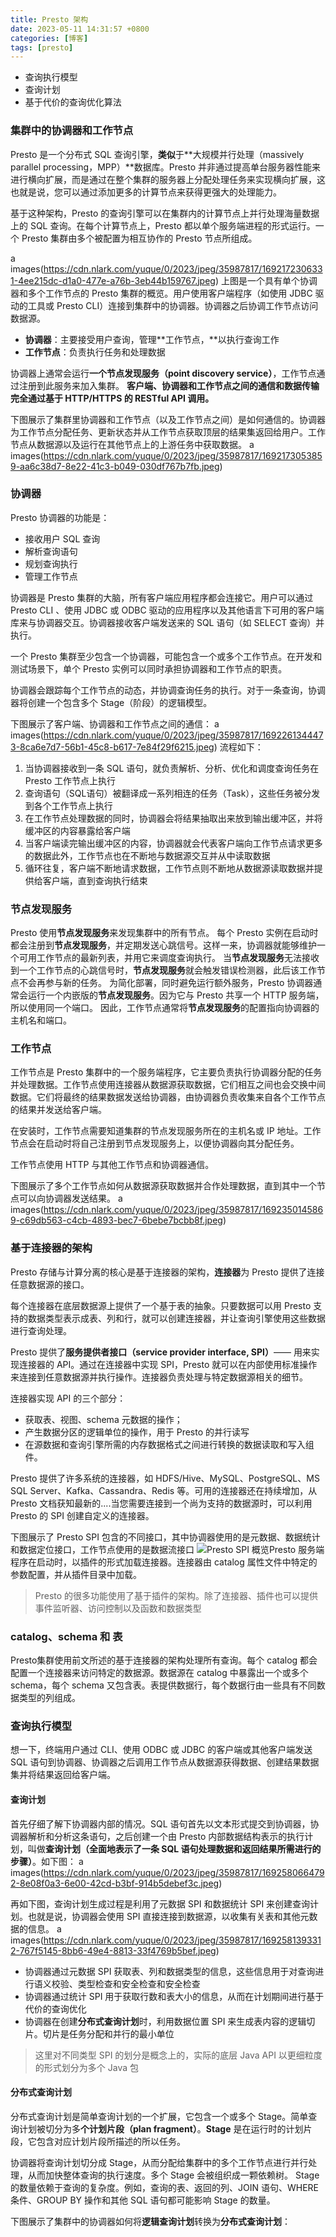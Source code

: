 ```yaml
---
title: Presto 架构
date: 2023-05-11 14:31:57 +0800
categories: [博客]
tags: [presto] 
---
```



- 查询执行模型
- 查询计划
- 基于代价的查询优化算法
### 集群中的协调器和工作节点
Presto 是一个分布式 SQL 查询引擎，**类似**于**大规模并行处理（massively parallel processing，MPP）**数据库。Presto 并非通过提高单台服务器性能来进行横向扩展，而是通过在整个集群的服务器上分配处理任务来实现横向扩展，这也就是说，您可以通过添加更多的计算节点来获得更强大的处理能力。

基于这种架构，Presto 的查询引擎可以在集群内的计算节点上并行处理海量数据上的 SQL 查询。在每个计算节点上，Presto 都以单个服务端进程的形式运行。一个 Presto 集群由多个被配置为相互协作的 Presto 节点所组成。

a  images(https://cdn.nlark.com/yuque/0/2023/jpeg/35987817/1692172306331-4ee215dc-d1a0-477e-a76b-3eb44b159767.jpeg)
上图是一个具有单个协调器和多个工作节点的 Presto 集群的概览。用户使用客户端程序（如使用 JDBC 驱动的工具或 Presto CLI）连接到集群中的协调器。协调器之后协调工作节点访问数据源。

- **协调器**：主要接受用户查询，管理**工作节点，**以执行查询工作
- **工作节点**：负责执行任务和处理数据

协调器上通常会运行**一个节点发现服务（point discovery service）**，工作节点通过注册到此服务来加入集群。
**客户端、协调器和工作节点之间的通信和数据传输完全通过基于 HTTP/HTTPS 的 RESTful API 调用。**

下图展示了集群里协调器和工作节点（以及工作节点之间）是如何通信的。协调器为工作节点分配任务、更新状态并从工作节点获取顶层的结果集返回给用户。工作节点从数据源以及运行在其他节点上的上游任务中获取数据。
a  images(https://cdn.nlark.com/yuque/0/2023/jpeg/35987817/1692173053859-aa6c38d7-8e22-41c3-b049-030df767b7fb.jpeg)
### 协调器
Presto 协调器的功能是：

- 接收用户 SQL 查询
- 解析查询语句
- 规划查询执行
- 管理工作节点

协调器是 Presto 集群的大脑，所有客户端应用程序都会连接它。用户可以通过 Presto CLI 、使用 JDBC 或 ODBC 驱动的应用程序以及其他语言下可用的客户端库来与协调器交互。协调器接收客户端发送来的 SQL 语句（如 SELECT 查询）并执行。

一个 Presto 集群至少包含一个协调器，可能包含一个或多个工作节点。在开发和测试场景下，单个 Presto 实例可以同时承担协调器和工作节点的职责。

协调器会跟踪每个工作节点的动态，并协调查询任务的执行。对于一条查询，协调器将创建一个包含多个 Stage（阶段）的逻辑模型。

下图展示了客户端、协调器和工作节点之间的通信：
a  images(https://cdn.nlark.com/yuque/0/2023/jpeg/35987817/1692261344473-8ca6e7d7-56b1-45c8-b617-7e84f29f6215.jpeg)
流程如下：

1. 当协调器接收到一条 SQL 语句，就负责解析、分析、优化和调度查询任务在 Presto 工作节点上执行
2. 查询语句（SQL语句）被翻译成一系列相连的任务（Task），这些任务被分发到各个工作节点上执行
3. 在工作节点处理数据的同时，协调器会将结果抽取出来放到输出缓冲区，并将缓冲区的内容暴露给客户端
4. 当客户端读完输出缓冲区的内容，协调器就会代表客户端向工作节点请求更多的数据此外，工作节点也在不断地与数据源交互并从中读取数据
5. 循环往复，客户端不断地请求数据，工作节点则不断地从数据源读取数据并提供给客户端，直到查询执行结束
### 节点发现服务
Presto 使用**节点发现服务**来发现集群中的所有节点。
每个 Presto 实例在启动时都会注册到**节点发现服务**，并定期发送心跳信号。这样一来，协调器就能够维护一个可用工作节点的最新列表，并用它来调度查询执行。
当**节点发现服务**无法接收到一个工作节点的心跳信号时，**节点发现服务**就会触发错误检测器，此后该工作节点不会再参与新的任务。
为简化部署，同时避免运行额外服务，Presto 协调器通常会运行一个内嵌版的**节点发现服务**。因为它与 Presto 共享一个 HTTP 服务端，所以使用同一个端口。
因此，工作节点通常将**节点发现服务**的配置指向协调器的主机名和端口。
### 工作节点
工作节点是 Presto 集群中的一个服务端程序，它主要负责执行协调器分配的任务并处理数据。工作节点使用连接器从数据源获取数据，它们相互之间也会交换中间数据。它们将最终的结果数据发送给协调器，由协调器负责收集来自各个工作节点的结果并发送给客户端。

在安装时，工作节点需要知道集群的节点发现服务所在的主机名或 IP 地址。工作节点会在启动时将自己注册到节点发现服务上，以便协调器向其分配任务。

工作节点使用 HTTP 与其他工作节点和协调器通信。

下图展示了多个工作节点如何从数据源获取数据并合作处理数据，直到其中一个节点可以向协调器发送结果。
a  images(https://cdn.nlark.com/yuque/0/2023/jpeg/35987817/1692350145869-c69db563-c4cb-4893-bec7-6bebe7bcbb8f.jpeg)
### 基于连接器的架构
Presto 存储与计算分离的核心是基于连接器的架构，**连接器**为 Presto 提供了连接任意数据源的接口。

每个连接器在底层数据源上提供了一个基于表的抽象。只要数据可以用 Presto 支持的数据类型表示成表、列和行，就可以创建连接器，并让查询引擎使用这些数据进行查询处理。

Presto 提供了**服务提供者接口（service provider interface, SPI）**—— 用来实现连接器的 API。通过在连接器中实现 SPI，Presto 就可以在内部使用标准操作来连接到任意数据源并执行操作。连接器负责处理与特定数据源相关的细节。

连接器实现 API 的三个部分：

- 获取表、视图、schema 元数据的操作；
- 产生数据分区的逻辑单位的操作，用于 Presto 的并行读写
- 在源数据和查询引擎所需的内存数据格式之间进行转换的数据读取和写入组件。

Presto 提供了许多系统的连接器，如 HDFS/Hive、MySQL、PostgreSQL、MS SQL Server、Kafka、Cassandra、Redis 等。可用的连接器还在持续增加，从 Presto 文档获知最新的....当您需要连接到一个尚为支持的数据源时，可以利用 Presto 的 SPI 创建自定义的连接器。

下图展示了 Presto SPI 包含的不同接口，其中协调器使用的是元数据、数据统计和数据定位接口，工作节点使用的是数据流接口
![Presto SPI 概览](https://cdn.nlark.com/yuque/0/2023/png/35987817/1692578925550-ed250d68-7eeb-4e91-9c52-22c2083e5180.png#averageHue=%234b4c4b&clientId=u2d39a7ac-2930-4&from=paste&height=345&id=ua68886a6&originHeight=345&originWidth=1504&originalType=binary&ratio=1&rotation=0&showTitle=true&size=94026&status=done&style=none&taskId=ub00c6d2e-1bd6-415d-a859-c0caf794358&title=Presto%20SPI%20%E6%A6%82%E8%A7%88&width=1504 "Presto SPI 概览")Presto 服务端程序在启动时，以插件的形式加载连接器。连接器由 catalog 属性文件中特定的参数配置，并从插件目录中加载。
> Presto 的很多功能使用了基于插件的架构。除了连接器、插件也可以提供事件监听器、访问控制以及函数和数据类型

### catalog、schema 和 表
Presto集群使用前文所述的基于连接器的架构处理所有查询。每个 catalog 都会配置一个连接器来访问特定的数据源。数据源在 catalog 中暴露出一个或多个 schema，每个 schema 又包含表。表提供数据行，每个数据行由一些具有不同数据类型的列组成。

### 查询执行模型
想一下，终端用户通过 CLI、使用 ODBC 或 JDBC 的客户端或其他客户端发送 SQL 语句到协调器、协调器之后调用工作节点从数据源获得数据、创建结果数据集并将结果返回给客户端。
#### 查询计划
首先仔细了解下协调器内部的情况。SQL 语句首先以文本形式提交到协调器，协调器解析和分析这条语句，之后创建一个由 Presto 内部数据结构表示的执行计划，叫做**查询计划（全面地表示了一条 SQL 语句处理数据和返回结果所需进行的步骤）**。如下图：
a  images(https://cdn.nlark.com/yuque/0/2023/jpeg/35987817/1692580664792-8e08f0a3-6e00-42cd-b3bf-914b5debef3c.jpeg)

再如下图，查询计划生成过程是利用了元数据 SPI 和数据统计 SPI 来创建查询计划。也就是说，协调器会使用 SPI 直接连接到数据源，以收集有关表和其他元数据的信息。
a  images(https://cdn.nlark.com/yuque/0/2023/jpeg/35987817/1692581393312-767f5145-8bb6-49e4-8813-33f4769b5bef.jpeg)

- 协调器通过元数据 SPI 获取表、列和数据类型的信息，这些信息用于对查询进行语义校验、类型检查和安全检查和安全检查
- 协调器通过统计 SPI 用于获取行数和表大小的信息，从而在计划期间进行基于代价的查询优化
- 协调器在创建**分布式查询计划**时，利用数据位置 SPI 来生成表内容的逻辑切片。切片是任务分配和并行的最小单位
> 这里对不同类型 SPI 的划分是概念上的，实际的底层 Java API 以更细粒度的形式划分为多个 Java 包

#### 分布式查询计划
分布式查询计划是简单查询计划的一个扩展，它包含一个或多个  Stage。简单查询计划被切分为多**个计划片段（plan fragment）**。**Stage** 是在运行时的计划片段，它包含对应计划片段所描述的所以任务。

协调器将查询计划切分成 Stage，从而分配给集群中的多个工作节点进行并行处理，从而加快整体查询的执行速度。多个 Stage 会被组织成一颗依赖树。
Stage 的数量依赖于查询的复杂度。例如，查询的表、返回的列、JOIN 语句、WHERE 条件、GROUP BY 操作和其他 SQL 语句都可能影响 Stage 的数量。

下图展示了集群中的协调器如何将**逻辑查询计划**转换为**分布式查询计划**：
